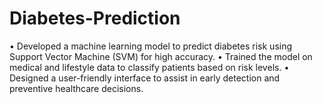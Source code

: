 # Diabetes-Prediction
• Developed a machine learning model to predict diabetes risk using Support Vector Machine (SVM) for high 
  accuracy. 
• Trained the model on medical and lifestyle data to classify patients based on risk levels. 
• Designed a user-friendly interface to assist in early detection and preventive healthcare decisions. 
